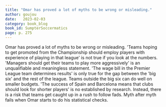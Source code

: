 ```yaml
---
title: "Omar has proved a lot of myths to be wrong or misleading."
author: goujou
date:   2023-02-03
category: book_blog
book_id: SumpterSoccermatics
page: p. 275
---
```

Omar has proved a lot of myths to be wrong or misleading. 'Teams hoping to get promoted from the Championship should employ players with experience of playing in that league' is not true if you look at the numbers. 'Managers should get their teams to play more aggressively' is an unqualifiable and meaningless statement. 'The wage bill in the Premier League team determines results' is only true for the gap between the 'big six' and the rest of the league. Teams outside the big six can do well on smaller budgets. 'The success of Spain and Barcelona means that clubs should look for shorter players' is no established by research. Instead, there is a risk that teams get caught up in a rush to follow fads. Myth after myth fails when Omar starts to do his statistical checks.
